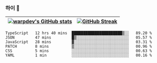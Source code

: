 
### 하이 👋
[![warpdev's GitHub stats](https://github-readme-stats.vercel.app/api?username=warpdev&show_icons=true&theme=vue-dark)](#) |[![GitHub Streak](https://github-readme-streak-stats.herokuapp.com/?user=warpdev&theme=dark)](#)
--- | --- |
<!--START_SECTION:waka-->

```text
TypeScript   12 hrs 40 mins  ██████████████████████▒░░   89.20 %
JSON         47 mins         █▒░░░░░░░░░░░░░░░░░░░░░░░   05.57 %
JavaScript   28 mins         ▓░░░░░░░░░░░░░░░░░░░░░░░░   03.31 %
PATCH        8 mins          ▒░░░░░░░░░░░░░░░░░░░░░░░░   00.96 %
CSS          5 mins          ░░░░░░░░░░░░░░░░░░░░░░░░░   00.63 %
YAML         1 min           ░░░░░░░░░░░░░░░░░░░░░░░░░   00.16 %
```

<!--END_SECTION:waka-->

<!--
**warpdev/warpdev** is a ✨ _special_ ✨ repository because its `README.md` (this file) appears on your GitHub profile.

Here are some ideas to get you started:

- 🔭 I’m currently working on ...
- 🌱 I’m currently learning ...
- 👯 I’m looking to collaborate on ...
- 🤔 I’m looking for help with ...
- 💬 Ask me about ...
- 📫 How to reach me: ...
- 😄 Pronouns: ...
- ⚡ Fun fact: ...
-->
